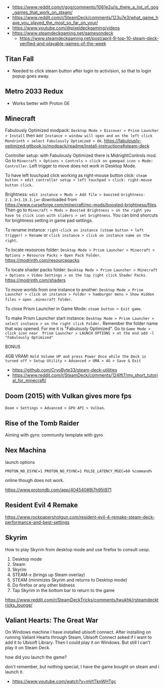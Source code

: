 - https://www.reddit.com/r/gog/comments/1061e2u/is_there_a_list_of_gog_games_that_work_on_steam/
- https://www.reddit.com/r/SteamDeck/comments/123u7e3/what_game_have_you_played_the_most_so_far_on_your/
- https://www.youtube.com/@pixeldeckgaming/videos
- https://www.steamdeckgaming.net/gamesondeck
  - https://www.steamdeckgaming.net/post/april-9-top-10-steam-deck-verified-and-playable-games-of-the-week

## Titan Fall

- Needed to click steam button after login to activision, so that to login popup goes away.

## Metro 2033 Redux

- Works better with Proton GE

## Minecraft

Fabulously Optimized modpack: `Desktop Mode > Discover > Prism Launcher > Install` then `Add Instance > window will open and on the left click Mondrinth > select Fabulously Optimized > Ok`. https://fabulously-optimized.gitbook.io/modpack/readme/install-instructions#steam-deck

Controller setup: with Fabulously Optimized there is MidnightControls mod. Go to `Minecraft > Options > Controls > click on gamepad icon > Mode: Controller`. Left trigger to move does not work in Desktop Mode.

To have left touchpad click working as right-mouse button click: `steam button > edit controller setup > left touchpad > click: right-mouse button click`.

Brightness: `edit instance > Mods > Add file > boosted-brightness-2.1.3+1.19.3.jar` downloaded from https://www.curseforge.com/minecraft/mc-mods/boosted-brightness/files. Then go to `Minecraft > Mods > Boosted Brightness > on the right you have to click icon with sliders > set brightness`. You can bind shorcuts for brightness setting in game pad settings.

To rename instance: `right-click on instance (steam button + left trigger) > Rename` or `click instance > click on instance name on the right`.

To locate resources folder: `Desktop Mode > Prism Launcher > Minecraft > Options > Resource Packs > Open Pack Folder`. https://modrinth.com/resourcepacks

To locate shader packs folder: `Desktop Mode > Prism Launcher > Minecraft > Options > Video Settings > on the top right click Shader Packs`. https://modrinth.com/shaders

To move worlds from one instance to another: `Desktop Mode > Prism Launcher > click on instance > Folder > hamburger menu > Show Hidden files > open .minecraft folder`.

To close Prism Launcher in Game Mode: `steam button > Exit game`.

To make Prism Launcher start instance: `Desktop Mode > Prism Launcher > select instance > on the right click Folder.` Remember the folder name that was opened. For me it is "Fabulously Optimized". Go to `Game Mode > click icon near  Prism Launcher > LAUNCH OPTIONS > at the end add -l "Fabulously Optimized"`

BONUS

4GB VRAM: `Hold Volume UP and press Power Once while the Deck is turned off > Setup Utility > Advanced > UMA > 4G > Save & Exit`

- https://github.com/CryoByte33/steam-deck-utilities
- https://www.reddit.com/r/SteamDeck/comments/124lft7/my_short_tutorial_for_minecraft/

## Doom (2015) with Vulkan gives more fps

`Doom > Settings > Advanced > GPU API > Vulkan`.

## Rise of the Tomb Raider

Aiming with gyro: community template with gyro

## Nex Machina

launch options

`PROTON_NO_ESYNC=1 PROTON_NO_FSYNC=1 PULSE_LATENCY_MSEC=60 %command%`

online though does not work.

https://www.protondb.com/app/404540#Bi7h95t971

## Resident Evil 4 Remake

https://www.rockpapershotgun.com/resident-evil-4-remake-steam-deck-performance-and-best-settings

## Skyrim

How to play Skyrim from desktop mode and use firefox to consult uesp.

1. Desktop mode
2. Steam
3. Skyrim
4. STEAM-x (brings up Steam overlay)
5. STEAM (minimizes Skyrim and returns to Desktop mode)
6. Do firefox or any other bidness
7. Tap Skyrim in the bottom bar to return to the game

https://www.reddit.com/r/SteamDeckTricks/comments/twukhk/rsteamdecktricks_lounge/

## Valiant Hearts: The Great War

On Windows machine I have installed ubisoft connect. After installing on running Valiant Hearts through Steam, Ubisoft Connect asked if I want to add it to Ubisoft Library. Then I could play it on Windows. But still I can't play it on Steam Deck.

how did you launch the game?

don't remember, but nothing special, I have the game bought on steam and i launch it.

- https://www.youtube.com/watch?v=mVtTknWHTgc
